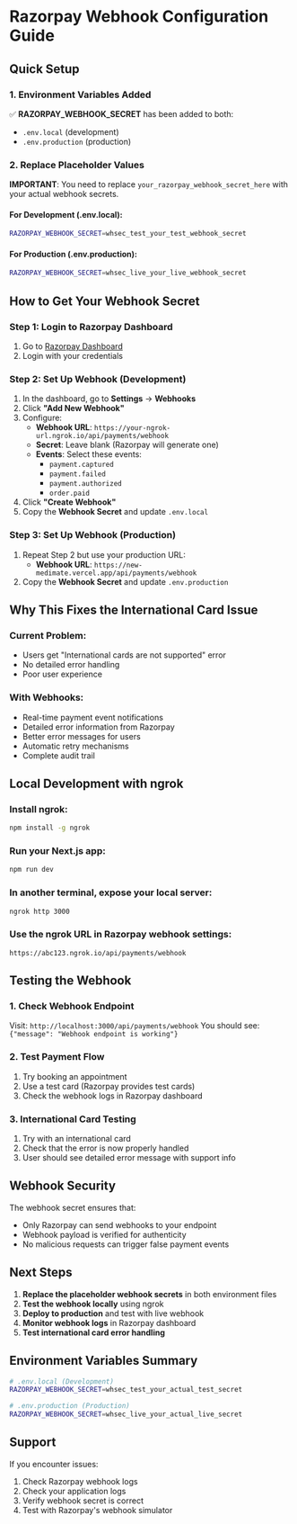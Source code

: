 # Razorpay Webhook Configuration Guide

## Quick Setup

### 1. Environment Variables Added
✅ **RAZORPAY_WEBHOOK_SECRET** has been added to both:
- `.env.local` (development)
- `.env.production` (production)

### 2. Replace Placeholder Values

**IMPORTANT**: You need to replace `your_razorpay_webhook_secret_here` with your actual webhook secrets.

#### For Development (.env.local):
```bash
RAZORPAY_WEBHOOK_SECRET=whsec_test_your_test_webhook_secret
```

#### For Production (.env.production):
```bash
RAZORPAY_WEBHOOK_SECRET=whsec_live_your_live_webhook_secret
```

## How to Get Your Webhook Secret

### Step 1: Login to Razorpay Dashboard
1. Go to [Razorpay Dashboard](https://dashboard.razorpay.com/)
2. Login with your credentials

### Step 2: Set Up Webhook (Development)
1. In the dashboard, go to **Settings** → **Webhooks**
2. Click **"Add New Webhook"**
3. Configure:
   - **Webhook URL**: `https://your-ngrok-url.ngrok.io/api/payments/webhook`
   - **Secret**: Leave blank (Razorpay will generate one)
   - **Events**: Select these events:
     - `payment.captured`
     - `payment.failed`
     - `payment.authorized`
     - `order.paid`
4. Click **"Create Webhook"**
5. Copy the **Webhook Secret** and update `.env.local`

### Step 3: Set Up Webhook (Production)
1. Repeat Step 2 but use your production URL:
   - **Webhook URL**: `https://new-medimate.vercel.app/api/payments/webhook`
2. Copy the **Webhook Secret** and update `.env.production`

## Why This Fixes the International Card Issue

### Current Problem:
- Users get "International cards are not supported" error
- No detailed error handling
- Poor user experience

### With Webhooks:
- Real-time payment event notifications
- Detailed error information from Razorpay
- Better error messages for users
- Automatic retry mechanisms
- Complete audit trail

## Local Development with ngrok

### Install ngrok:
```bash
npm install -g ngrok
```

### Run your Next.js app:
```bash
npm run dev
```

### In another terminal, expose your local server:
```bash
ngrok http 3000
```

### Use the ngrok URL in Razorpay webhook settings:
```
https://abc123.ngrok.io/api/payments/webhook
```

## Testing the Webhook

### 1. Check Webhook Endpoint
Visit: `http://localhost:3000/api/payments/webhook`
You should see: `{"message": "Webhook endpoint is working"}`

### 2. Test Payment Flow
1. Try booking an appointment
2. Use a test card (Razorpay provides test cards)
3. Check the webhook logs in Razorpay dashboard

### 3. International Card Testing
1. Try with an international card
2. Check that the error is now properly handled
3. User should see detailed error message with support info

## Webhook Security

The webhook secret ensures that:
- Only Razorpay can send webhooks to your endpoint
- Webhook payload is verified for authenticity
- No malicious requests can trigger false payment events

## Next Steps

1. **Replace the placeholder webhook secrets** in both environment files
2. **Test the webhook locally** using ngrok
3. **Deploy to production** and test with live webhook
4. **Monitor webhook logs** in Razorpay dashboard
5. **Test international card error handling**

## Environment Variables Summary

```bash
# .env.local (Development)
RAZORPAY_WEBHOOK_SECRET=whsec_test_your_actual_test_secret

# .env.production (Production)  
RAZORPAY_WEBHOOK_SECRET=whsec_live_your_actual_live_secret
```

## Support

If you encounter issues:
1. Check Razorpay webhook logs
2. Check your application logs
3. Verify webhook secret is correct
4. Test with Razorpay's webhook simulator
